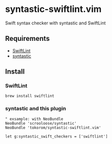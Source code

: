 # syntastic-swiftlint.vim
Swift syntax checker with syntastic and SwiftLint

## Requirements

- [SwiftLint](https://github.com/realm/SwiftLint)
- [syntastic](https://github.com/scrooloose/syntastic)

## Install

### SwiftLint

```
brew install swiftlint
```

### syntastic and this plugin

```vim
" exsample: with NeoBundle
NeoBundle 'scrooloose/syntastic'
NeoBundle 'tokorom/syntastic-swiftlint.vim'

let g:syntastic_swift_checkers = ['swiftlint']
```
